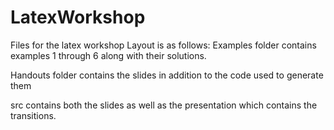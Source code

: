 # LatexWorkshop
Files for the latex workshop
Layout is as follows:
Examples folder contains examples 1 through 6 along with their solutions.

Handouts folder contains the slides in addition to the code used to generate them

src contains both the slides as well as the presentation which contains the transitions.
